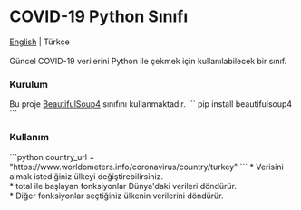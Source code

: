 # COVID-19 Python Sınıfı
<a href="README.md">English</a> | Türkçe<br><br>
Güncel COVID-19 verilerini Python ile çekmek için kullanılabilecek bir sınıf.

<h3>Kurulum</h3>
Bu proje <a href="https://pypi.org/project/beautifulsoup4/">BeautifulSoup4</a> sınıfını kullanmaktadır.
```
pip install beautifulsoup4
```
<h3>Kullanım</h3>
```python
country_url = "https://www.worldometers.info/coronavirus/country/turkey"
```
* Verisini almak istediğiniz ülkeyi değiştirebilirsiniz.<br>
* total ile başlayan fonksiyonlar Dünya'daki verileri döndürür.<br>
* Diğer fonksiyonlar seçtiğiniz ülkenin verilerini döndürür.

